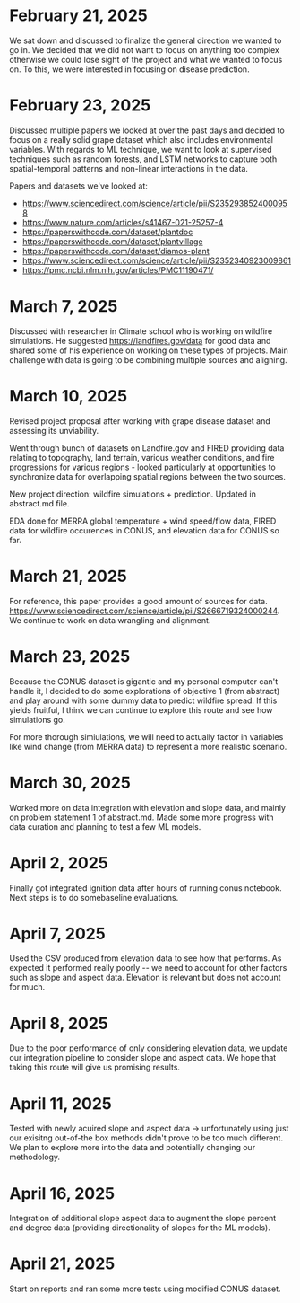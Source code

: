 # February 21, 2025
We sat down and discussed to finalize the general direction we wanted to go in. We decided that we did not want to focus on anything too complex otherwise we could lose sight of the project and what we wanted to focus on. To this, we were interested in focusing on disease prediction.

# February 23, 2025
Discussed multiple papers we looked at over the past days and decided to focus on a really solid grape dataset which also includes environmental variables. With regards to ML technique, we want to look at supervised techniques such as random forests, and LSTM networks to capture both spatial-temporal patterns and non-linear interactions in the data.

Papers and datasets we've looked at:
* https://www.sciencedirect.com/science/article/pii/S2352938524000958
* https://www.nature.com/articles/s41467-021-25257-4
* https://paperswithcode.com/dataset/plantdoc
* https://paperswithcode.com/dataset/plantvillage
* https://paperswithcode.com/dataset/diamos-plant 
* https://www.sciencedirect.com/science/article/pii/S2352340923009861
* https://pmc.ncbi.nlm.nih.gov/articles/PMC11190471/ 

# March 7, 2025
Discussed with researcher in Climate school who is working on wildfire simulations. He suggested https://landfires.gov/data for good data and shared some of his experience on working on these types of projects. Main challenge with data is going to be combining multiple sources and aligning.

# March 10, 2025
Revised project proposal after working with grape disease dataset and assessing its unviability.

Went through bunch of datasets on Landfire.gov and FIRED providing data relating to topography, land terrain, various weather conditions, and fire progressions for various regions - looked particularly at opportunities to synchronize data for overlapping spatial regions between the two sources.

New project direction: wildfire simulations + prediction. Updated in abstract.md file.

EDA done for MERRA global temperature + wind speed/flow data, FIRED data for wildfire occurences in CONUS, and elevation data for CONUS so far.

# March 21, 2025
For reference, this paper provides a good amount of sources for data. https://www.sciencedirect.com/science/article/pii/S2666719324000244. We continue to work on data wrangling and alignment.

# March 23, 2025
Because the CONUS dataset is gigantic and my personal computer can't handle it, I decided to do some explorations of objective 1 (from abstract) and play around with some dummy data to predict wildfire spread. If this yields fruitful, I think we can continue to explore this route and see how simulations go. 

For more thorough simiulations, we will need to actually factor in variables like wind change (from MERRA data) to represent a more realistic scenario.

# March 30, 2025
Worked more on data integration with elevation and slope data, and mainly on problem statement 1 of abstract.md. Made some more progress with data curation and planning to test a few ML models.


# April 2, 2025
Finally got integrated ignition data after hours of running conus notebook. Next steps is to do somebaseline evaluations.

# April 7, 2025
Used the CSV produced from elevation data to see how that performs. As expected it performed really poorly -- we need to account for other factors such as slope and aspect data. Elevation is relevant but does not account for much.

# April 8, 2025
Due to the poor performance of only considering elevation data, we update our integration pipeline to consider slope and aspect data. We hope that taking this route will give us promising results.

# April 11, 2025
Tested with newly acuired slope and aspect data -> unfortunately using just our exisitng out-of-the box methods didn't prove to be too much different. We plan to explore more into the data and potentially changing our methodology.

# April 16, 2025
Integration of additional slope aspect data to augment the slope percent and degree data (providing directionality of slopes for the ML models).


# April 21, 2025
Start on reports and ran some more tests using modified CONUS dataset.
